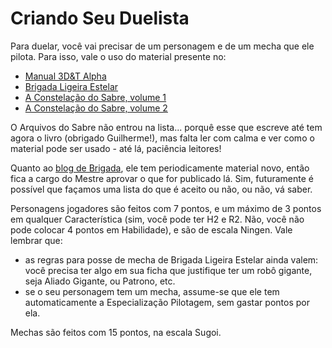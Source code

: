 # Criando Seu Duelista

Para duelar, você vai precisar de um personagem e de um mecha que ele pilota. Para isso, vale o uso do material presente no:

* [Manual 3D&T Alpha](https://jamboeditora.com.br/produto/manual-3det-alpha-edicao-revisada-digital/)
* [Brigada Ligeira Estelar](https://jamboeditora.com.br/produto/brigada-ligeira-estelar-2/)
* [A Constelação do Sabre, volume 1](https://jamboeditora.com.br/produto/a-constelacao-do-sabre-vol-1-2/)
* [A Constelação do Sabre, volume 2](https://jamboeditora.com.br/produto/a-constelacao-do-sabre-vol-2-2/)

O Arquivos do Sabre não entrou na lista... porquê esse que escreve até tem agora o livro (obrigado Guilherme!), mas falta ler com calma e ver como o material pode ser usado - até lá, paciência leitores!

Quanto ao [blog de Brigada](https://brigadaligeiraestelar.com/), ele tem periodicamente material novo, então fica a cargo do Mestre aprovar o que for publicado lá. Sim, futuramente é possível que façamos uma lista do que é aceito ou não, ou não, vá saber.

Personagens jogadores são feitos com 7 pontos, e um máximo de 3 pontos em qualquer Característica (sim, você pode ter H2 e R2. Não, você não pode colocar 4 pontos em Habilidade), e são de escala Ningen. Vale lembrar que:

* as regras para posse de mecha de Brigada Ligeira Estelar ainda valem: você precisa ter algo em sua ficha que justifique ter um robô gigante, seja Aliado Gigante, ou Patrono, etc.
* se o seu personagem tem um mecha, assume-se que ele tem automaticamente a Especialização Pilotagem, sem gastar pontos por ela.

Mechas são feitos com 15 pontos, na escala Sugoi.
